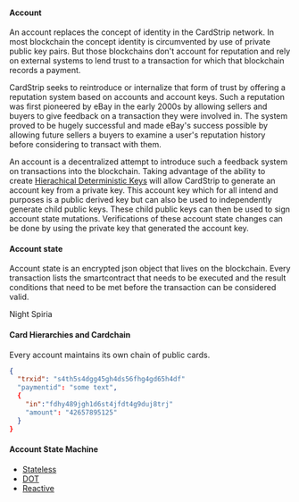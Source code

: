 #### Account

An account replaces the concept of identity in the CardStrip network. In most blockchain the concept identity is circumvented by use of private public key pairs. But those blockchains don't account for reputation and rely on external systems to lend trust to a transaction for which that blockchain records a payment.

CardStrip seeks to reintroduce or internalize that form of trust by offering a reputation system based on accounts and account keys. Such a reputation was first pioneered by eBay in the early 2000s by allowing sellers and buyers to give feedback on a transaction they were involved in. The system proved to be hugely successful and made eBay's success possible by allowing future sellers a buyers to examine a user's reputation history before considering to transact with them.

An account is a decentralized attempt to introduce such a feedback system on transactions into the blockchain. Taking advantage of the ability to create [Hierachical Deterministic Keys](https://bitcoin.org/en/developer-guide#hierarchical-deterministic-key-creation) will allow CardStrip to generate an account key from a private key. This account key which for all intend and purposes is a public derived key but can also be used to independently generate child public keys. These child public keys can then be used to sign account state mutations. Verifications of these account state changes can be done by using the private key that generated the account key.

#### Account state

Account state is an encrypted json object that lives on the blockchain. Every transaction lists the smartcontract that needs to be executed and the result conditions that need to be met before the transaction can be considered valid.

Night Spiria

#### Card Hierarchies and Cardchain

Every account maintains its own chain of public cards.



````json
{
  "trxid": "s4th5s4dgg45gh4ds56fhg4gd65h4df"
  "paymentid": "some text", 
  {
  	"in":"fdhy489jgh1d6st4jfdt4g9duj8trj"
  	"amount": "42657895125"
  }
}
````



#### Account State Machine

* [Stateless](https://github.com/dotnet-state-machine/stateless)
* [DOT](https://en.wikipedia.org/wiki/DOT_(graph_description_language))
* [Reactive](https://github.com/Reactive-Extensions/Rx.NET)

